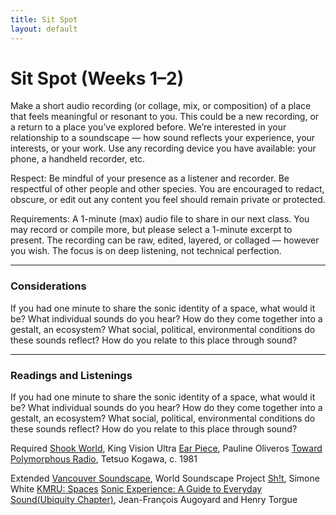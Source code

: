 ```yaml
---
title: Sit Spot
layout: default
---
```


# Sit Spot (Weeks 1–2)

Make a short audio recording (or collage, mix, or composition) of a place that feels meaningful or resonant to you. This could be a new recording, or a return to a place you’ve explored before. We’re interested in your relationship to a soundscape — how sound reflects your experience, your interests, or your work. Use any recording device you have available: your phone, a handheld recorder, etc.

Respect:
Be mindful of your presence as a listener and recorder. Be respectful of other people and other species. You are encouraged to redact, obscure, or edit out any content you feel should remain private or protected.

Requirements:
A 1-minute (max) audio file to share in our next class. You may record or compile more, but please select a 1-minute excerpt to present.
The recording can be raw, edited, layered, or collaged — however you wish. The focus is on deep listening, not technical perfection.

---

### Considerations

If you had one minute to share the sonic identity of a space, what would it be?
What individual sounds do you hear? How do they come together into a gestalt, an ecosystem?
What social, political, environmental conditions do these sounds reflect?
How do you relate to this place through sound?

---

### Readings and Listenings

If you had one minute to share the sonic identity of a space, what would it be?
What individual sounds do you hear? How do they come together into a gestalt, an ecosystem?
What social, political, environmental conditions do these sounds reflect?
How do you relate to this place through sound?

Required
[Shook World](https://algierstheband.bandcamp.com/album/shook-world-hosted-by-algiers), King Vision Ultra
[Ear Piece](https://www.kim-cohen.com/Assets/CourseAssets/Texts/Oliveros_Ear%20Piece%20(1998).PDF), Pauline Oliveros
[Toward Polymorphous Radio](https://drive.google.com/file/d/1YDdtHzgt00Tn1E4vpdQdbLqyKVmCRprT/view?usp=sharing), Tetsuo Kogawa, c. 1981

Extended
[Vancouver Soundscape](https://www.sfu.ca/sonic-studio-webdav/WSP_Doc/Booklets/Vanscape1.pdf), World Soundscape Project
[Sh!t](https://attachments.are.na/35567766/27327d5618ff01a2c81ba82337b3a6c2.pdf?1743106294), Simone White
[KMRU: Spaces](https://www.youtube.com/watch?v=jxRbgvRNoS4)
[Sonic Experience: A Guide to Everyday Sound(Ubiquity Chapter)](https://attachments.are.na/12509280/108be580b3e8789556c4a09eb6f06bf2.pdf?1626041041), Jean-François Augoyard and Henry Torgue
